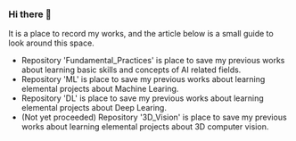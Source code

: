 ### Hi there 👋
It is a place to record my works, and the article below is a small guide to look around this space.

- Repository 'Fundamental_Practices' is place to save my previous works about learning basic skills and concepts of AI related fields.
- Repository 'ML' is place to save my previous works about learning elemental projects about Machine Learing.
- Repository 'DL' is place to save my previous works about learning elemental projects about Deep Learing.
- (Not yet proceeded) Repository '3D_Vision' is place to save my previous works about learning elemental projects about 3D computer vision.
